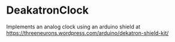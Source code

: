 # DeakatronClock
Implements an analog clock using an arduino shield at https://threeneurons.wordpress.com/arduino/dekatron-shield-kit/
